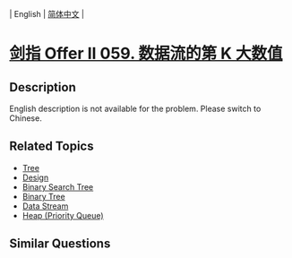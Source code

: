 
| English | [简体中文](README.md) |

# [剑指 Offer II 059. 数据流的第 K 大数值](https://leetcode-cn.com/problems/jBjn9C/)

## Description

<p>English description is not available for the problem. Please switch to Chinese.</p>


## Related Topics

- [Tree](https://leetcode-cn.com/tag/tree)
- [Design](https://leetcode-cn.com/tag/design)
- [Binary Search Tree](https://leetcode-cn.com/tag/binary-search-tree)
- [Binary Tree](https://leetcode-cn.com/tag/binary-tree)
- [Data Stream](https://leetcode-cn.com/tag/data-stream)
- [Heap (Priority Queue)](https://leetcode-cn.com/tag/heap-priority-queue)

## Similar Questions


